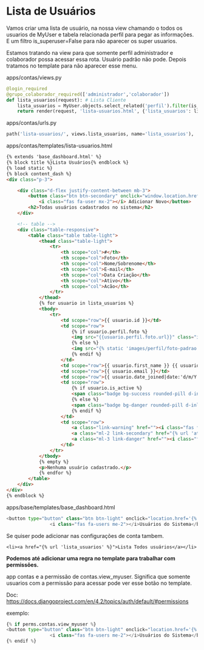 # **Lista de Usuários**

Vamos criar uma lista de usuário, na nossa view chamando o todos os usuarios de MyUser e tabela relacionada perfil para pegar as informações. E um filtro is_superuser=False para não aparecer os super usuarios.

Estamos tratando na view para que somente perfil administrador e colaborador possa acessar essa rota. Usuário padrão não pode. Depois tratamos no template para não aparecer esse menu.

apps/contas/views.py

```python
@login_required
@grupo_colaborador_required(['administrador','colaborador'])
def lista_usuarios(request): # Lista Cliente 
    lista_usuarios = MyUser.objects.select_related('perfil').filter(is_superuser=False) 
    return render(request, 'lista-usuarios.html', {'lista_usuarios': lista_usuarios})
```

apps/contas/urls.py

```python
path('lista-usuarios/', views.lista_usuarios, name='lista_usuarios'),
```

apps/contas/templates/lista-usuarios.html

```html
{% extends 'base_dashboard.html' %}
{% block title %}Lista Usuários{% endblock %}
{% load static %}
{% block content_dash %}
<div class="p-3">

	<div class="d-flex justify-content-between mb-3">
		<button class="btn btn-secondary" onclick="window.location.href='#'">
			<i class="fas fa-user mx-2"></i> Adicionar Novo</button>
		<h2>Todas usuários cadastrados no sistema</h2>
	</div>

	<!-- table -->
	<div class="table-responsive">
		<table class="table table-light">
			<thead class="table-light">
				<tr>
					<th scope="col">#</th>
                    <th scope="col">Foto</th>
					<th scope="col">Nome/Sobrenome</th>
					<th scope="col">E-mail</th>
					<th scope="col">Data Criação</th>
					<th scope="col">Ativo</th>
					<th scope="col">Acão</th>
				</tr>
			</thead>
			{% for usuario in lista_usuarios %}
			<tbody>
				<tr>
                    <td scope="row">{{ usuario.id }}</td>
                    <td scope="row">
                        {% if usuario.perfil.foto %}
                        <img src="{{usuario.perfil.foto.url}}" class="img-thumbnail border rounded" width="30" alt="">  
                        {% else %}
                        <img src="{% static 'images/perfil/foto-padrao.jpg' %}" class="img-thumbnail border rounded" width="30" alt="">
                        {% endif %}
                    </td>
					<td scope="row">{{ usuario.first_name }} {{ usuario.last_name }}</td>
					<td scope="row">{{ usuario.email }}</td>
					<td scope="row">{{ usuario.date_joined|date:'d/m/Y'}}</td>
					<td scope="row">
						{% if usuario.is_active %}
						<span class="badge bg-success rounded-pill d-inline">Ativado</span> 
						{% else %}
						<span class="badge bg-danger rounded-pill d-inline">Desativado</span>  
						{% endif %}
					</td>
					<td scope="row">
						<a class="link-warning" href=""><i class="fas fa-eye mx-2"></i></a>
						<a class="ml-2 link-secondary" href="{% url 'atualizar_usuario' usuario.username %}"><i class="far fa-file mx-2"></i></a>
						<a class="ml-3 link-danger" href=""><i class="fas fa-trash mx-2"></i></a>
					</td>
				</tr>
			</tbody>
			{% empty %}
			<p>Nenhuma usuário cadastrado.</p>
			{% endfor %}
		</table>
	</div>
</div>
{% endblock %}
```

apps/base/templates/base_dashboard.html

```python
<button type="button" class="btn btn-light" onclick="location.href='{% url 'lista_usuarios' %}'">
                <i class="fas fa-users me-2"></i>Usuários do Sistema</button>
```

Se quiser pode adicionar nas configurações de conta tambem. 

`<li><a href="{% url 'lista_usuarios' %}">Lista Todos usuários</a></li>`

**Podemos até adicionar uma regra no template para trabalhar com permissões.**

app contas e a permissão de contas.view_myuser. Significa que somente usuarios com a permissão para acessar pode ver esse botão no template. 

Doc: https://docs.djangoproject.com/en/4.2/topics/auth/default/#permissions

exemplo:
```python
{% if perms.contas.view_myuser %}
<button type="button" class="btn btn-light" onclick="location.href='{% url 'lista_usuarios' %}'">
                <i class="fas fa-users me-2"></i>Usuários do Sistema</button>
{% endif %}
```